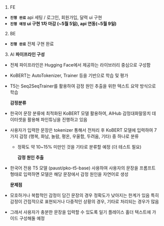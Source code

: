 1. FE

- **`진행 완료`** api 세팅 / 로그인, 회원가입, 달력 ui 구현
- **`진행 예정` ui 구현 1차 마감 (~5월 5일), api 연동(~5월 9일)**

2. BE

- **`진행 완료`** 전체 구현 완료

3. AI
   **파이프라인 구성**

- 전체 파이프라인은 Hugging Face에서 제공하는 라이브러리 중심으로 구성함
- KoBERT는 AutoTokenizer, Trainer 등을 기반으로 학습 및 평가
- T5는 Seq2SeqTrainer를 활용하여 감정 원인 추출을 위한 텍스트 요약 방식으로 학습

  **감정분류**

- 한국어 문장 분류에 최적화된 KoBERT 모델 활용하여, AIHub 감정대화말뭉치 데이터셋을 활용해 파인튜닝을 진행하고 있음
- 사용자가 입력한 문장은 tokenizer 통해서 전처리 후 KoBERT 모델에 입력하여 7가지 감정 (행복, 화남, 놀람, 평온, 우울함, 두려움, 기타) 중 하나로 분류

  - 정확도 약 10~15% 미만인 것을 기타로 분류할 예정 (더 테스트 필요)

    **감정 원인 추출**

- 한국어 전용 T5 모델 (paust/pko-t5-base) 사용하여 사용자의 문장을 프롬프트 형태로 입력하면 모델은 해당 문장에서 감정 원인을 자연어로 생성

  **문제점**

- 모호하거나 복합적인 감정이 담긴 문장의 경우 정확도가 낮아지는 한계가 있음 특히 감정이 간접적으로 표현되거나 다중적인 상황의 경우, 기타로 처리되는 경우가 많음

- 그래서 사용자가 충분한 문장을 입력할 수 있도록 일기 플레이스 홀더 텍스트에 가이드 구성해둘 예정
